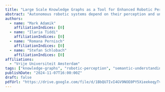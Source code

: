 ```yaml
---
title: "Large Scale Knowledge Graphs as a Tool for Enhanced Robotic Perception"
abstract: "Autonomous robotic systems depend on their perception and understanding of their environment for informed decision-making. One of the goals of the Semantic Web is to make knowledge on the Web machine-readable, which can significantly aid robots by providing background knowledge, and thereby support their understanding. In this paper, we present a reasoning system that uses the Ontology for Robotic Knowledge Acquisition (ORKA) to integrate the sensory data and perception algorithms of the robot, thereby enhancing its autonomous capabilities. This reasoning system is subsequently employed to retrieve and integrate information from the Semantic Web, thereby improving the robot’s comprehension of its environment. To achieve this, the system employs a Perceived-Entity Linking (PEL) pipeline that associates regions in the sensory data of the robotic agent with concepts in a target knowledge graph. As a use-case for the linking process, the Perceived-Entity Typing task is used to determine the more fine-grained subclass of the perceived entities. Specifically, we provide an analysis of the performance of different knowledge graph embedding methods on the task using a annotated observations and WikiData as a target knowledge graph. The experiments indicate that relying on pre-trained embedding methods results in an increased performance when using TransE as the embedding method for the observations of the robot. This contribution advances the field by demonstrating the potential of integrating Semantic Web technologies with robotic perception, thereby enabling more nuanced and context-aware decision-making in autonomous systems."
authors:
  - name: "Mark Adamik"
    affiliationIndices: [0]
  - name: "Ilaria Tiddi"
    affiliationIndices: [0]
  - name: "Romana Pernisch"
    affiliationIndices: [0]
  - name: "Stefan Schlobach"
    affiliationIndices: [0]
affiliations:
  - "Vrije Universiteit Amsterdam"
tags: ["knowledge-graphs", "robotic-perception", "semantic-understanding", "computer-vision", "knowledge-representation", "scene-understanding", "cognitive-robotics"]
publishDate: "2024-11-07T16:00:00Z"
draft: false
pdfUrl: "https://drive.google.com/file/d/1BbQU7IvI4GV9NOE0PY5XieekeqyTvKm3/view"
---
```


